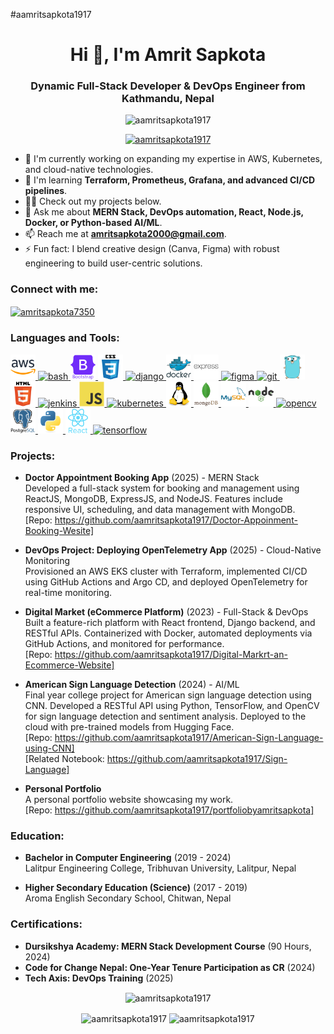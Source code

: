 #aamritsapkota1917
<h1 align="center">Hi 👋, I'm Amrit Sapkota</h1>
<h3 align="center">Dynamic Full-Stack Developer & DevOps Engineer from Kathmandu, Nepal</h3>

<p align="center">
  <img src="https://komarev.com/ghpvc/?username=aamritsapkota1917&label=Profile%20views&color=0e75b6&style=flat" alt="aamritsapkota1917" />
</p>

<p align="center">
  <a href="https://github.com/ryo-ma/github-profile-trophy"><img src="https://github-profile-trophy.vercel.app/?username=aamritsapkota1917" alt="aamritsapkota1917" /></a>
</p>

- 🔭 I'm currently working on expanding my expertise in AWS, Kubernetes, and cloud-native technologies.
- 🌱 I'm learning **Terraform, Prometheus, Grafana, and advanced CI/CD pipelines**.
- 👨‍💻 Check out my projects below.
- 💬 Ask me about **MERN Stack, DevOps automation, React, Node.js, Docker, or Python-based AI/ML**.
- 📫 Reach me at **amritsapkota2000@gmail.com**.
- ⚡ Fun fact: I blend creative design (Canva, Figma) with robust engineering to build user-centric solutions.

<h3 align="left">Connect with me:</h3>
<p align="left">
  <a href="https://www.linkedin.com/in/amritsapkota7350/" target="blank"><img align="center" src="https://raw.githubusercontent.com/rahuldkjain/github-profile-readme-generator/master/src/images/icons/Social/linked-in-alt.svg" alt="amritsapkota7350" height="30" width="40" /></a> <!-- Add if you have X/Twitter -->
</p>

<h3 align="left">Languages and Tools:</h3>
<p align="left">
  <!-- Full-Stack & DevOps Tools -->
  <a href="https://aws.amazon.com" target="_blank" rel="noreferrer"> <img src="https://raw.githubusercontent.com/devicons/devicon/master/icons/amazonwebservices/amazonwebservices-original-wordmark.svg" alt="aws" width="40" height="40"/> </a>
  <a href="https://www.gnu.org/software/bash/" target="_blank" rel="noreferrer"> <img src="https://www.vectorlogo.zone/logos/gnu_bash/gnu_bash-icon.svg" alt="bash" width="40" height="40"/> </a>
  <a href="https://getbootstrap.com" target="_blank" rel="noreferrer"> <img src="https://raw.githubusercontent.com/devicons/devicon/master/icons/bootstrap/bootstrap-plain-wordmark.svg" alt="bootstrap" width="40" height="40"/> </a>
  <a href="https://www.w3schools.com/css/" target="_blank" rel="noreferrer"> <img src="https://raw.githubusercontent.com/devicons/devicon/master/icons/css3/css3-original-wordmark.svg" alt="css3" width="40" height="40"/> </a>
  <a href="https://www.djangoproject.com/" target="_blank" rel="noreferrer"> <img src="https://cdn.worldvectorlogo.com/logos/django.svg" alt="django" width="40" height="40"/> </a>
  <a href="https://www.docker.com/" target="_blank" rel="noreferrer"> <img src="https://raw.githubusercontent.com/devicons/devicon/master/icons/docker/docker-original-wordmark.svg" alt="docker" width="40" height="40"/> </a>
  <a href="https://expressjs.com" target="_blank" rel="noreferrer"> <img src="https://raw.githubusercontent.com/devicons/devicon/master/icons/express/express-original-wordmark.svg" alt="express" width="40" height="40"/> </a>
  <a href="https://www.figma.com/" target="_blank" rel="noreferrer"> <img src="https://www.vectorlogo.zone/logos/figma/figma-icon.svg" alt="figma" width="40" height="40"/> </a>
  <a href="https://git-scm.com/" target="_blank" rel="noreferrer"> <img src="https://www.vectorlogo.zone/logos/git-scm/git-scm-icon.svg" alt="git" width="40" height="40"/> </a>
  <a href="https://golang.org" target="_blank" rel="noreferrer"> <img src="https://raw.githubusercontent.com/devicons/devicon/master/icons/go/go-original.svg" alt="go" width="40" height="40"/> </a>
  <a href="https://www.w3.org/html/" target="_blank" rel="noreferrer"> <img src="https://raw.githubusercontent.com/devicons/devicon/master/icons/html5/html5-original-wordmark.svg" alt="html5" width="40" height="40"/> </a>
  <a href="https://www.jenkins.io" target="_blank" rel="noreferrer"> <img src="https://www.vectorlogo.zone/logos/jenkins/jenkins-icon.svg" alt="jenkins" width="40" height="40"/> </a>
  <a href="https://developer.mozilla.org/en-US/docs/Web/JavaScript" target="_blank" rel="noreferrer"> <img src="https://raw.githubusercontent.com/devicons/devicon/master/icons/javascript/javascript-original.svg" alt="javascript" width="40" height="40"/> </a>
  <a href="https://kubernetes.io" target="_blank" rel="noreferrer"> <img src="https://www.vectorlogo.zone/logos/kubernetes/kubernetes-icon.svg" alt="kubernetes" width="40" height="40"/> </a>
  <a href="https://www.linux.org/" target="_blank" rel="noreferrer"> <img src="https://raw.githubusercontent.com/devicons/devicon/master/icons/linux/linux-original.svg" alt="linux" width="40" height="40"/> </a>
  <a href="https://www.mongodb.com/" target="_blank" rel="noreferrer"> <img src="https://raw.githubusercontent.com/devicons/devicon/master/icons/mongodb/mongodb-original-wordmark.svg" alt="mongodb" width="40" height="40"/> </a>
  <a href="https://www.mysql.com/" target="_blank" rel="noreferrer"> <img src="https://raw.githubusercontent.com/devicons/devicon/master/icons/mysql/mysql-original-wordmark.svg" alt="mysql" width="40" height="40"/> </a>
  <a href="https://nodejs.org" target="_blank" rel="noreferrer"> <img src="https://raw.githubusercontent.com/devicons/devicon/master/icons/nodejs/nodejs-original-wordmark.svg" alt="nodejs" width="40" height="40"/> </a>
  <a href="https://opencv.org/" target="_blank" rel="noreferrer"> <img src="https://www.vectorlogo.zone/logos/opencv/opencv-icon.svg" alt="opencv" width="40" height="40"/> </a>
  <a href="https://www.postgresql.org" target="_blank" rel="noreferrer"> <img src="https://raw.githubusercontent.com/devicons/devicon/master/icons/postgresql/postgresql-original-wordmark.svg" alt="postgresql" width="40" height="40"/> </a>
  <a href="https://www.python.org" target="_blank" rel="noreferrer"> <img src="https://raw.githubusercontent.com/devicons/devicon/master/icons/python/python-original.svg" alt="python" width="40" height="40"/> </a>
  <a href="https://reactjs.org/" target="_blank" rel="noreferrer"> <img src="https://raw.githubusercontent.com/devicons/devicon/master/icons/react/react-original-wordmark.svg" alt="react" width="40" height="40"/> </a>
  <a href="https://www.tensorflow.org" target="_blank" rel="noreferrer"> <img src="https://www.vectorlogo.zone/logos/tensorflow/tensorflow-icon.svg" alt="tensorflow" width="40" height="40"/> </a>
</p>

<h3 align="left">Projects:</h3>

- **Doctor Appointment Booking App** (2025) - MERN Stack  
  Developed a full-stack system for booking and management using ReactJS, MongoDB, ExpressJS, and NodeJS. Features include responsive UI, scheduling, and data management with MongoDB.  
  [Repo: https://github.com/aamritsapkota1917/Doctor-Appoinment-Booking-Wesite]

- **DevOps Project: Deploying OpenTelemetry App** (2025) - Cloud-Native Monitoring  
  Provisioned an AWS EKS cluster with Terraform, implemented CI/CD using GitHub Actions and Argo CD, and deployed OpenTelemetry for real-time monitoring.  

- **Digital Market (eCommerce Platform)** (2023) - Full-Stack & DevOps  
  Built a feature-rich platform with React frontend, Django backend, and RESTful APIs. Containerized with Docker, automated deployments via GitHub Actions, and monitored for performance.  
  [Repo: https://github.com/aamritsapkota1917/Digital-Markrt-an-Ecommerce-Website]

- **American Sign Language Detection** (2024) - AI/ML  
  Final year college project for American sign language detection using CNN. Developed a RESTful API using Python, TensorFlow, and OpenCV for sign language detection and sentiment analysis. Deployed to the cloud with pre-trained models from Hugging Face.  
  [Repo: https://github.com/aamritsapkota1917/American-Sign-Language-using-CNN]  
  [Related Notebook: https://github.com/aamritsapkota1917/Sign-Language]

- **Personal Portfolio**  
  A personal portfolio website showcasing my work.  
  [Repo: https://github.com/aamritsapkota1917/portfoliobyamritsapkota]

<h3 align="left">Education:</h3>

- **Bachelor in Computer Engineering** (2019 - 2024)  
  Lalitpur Engineering College, Tribhuvan University, Lalitpur, Nepal

- **Higher Secondary Education (Science)** (2017 - 2019)  
  Aroma English Secondary School, Chitwan, Nepal

<h3 align="left">Certifications:</h3>

- **Dursikshya Academy: MERN Stack Development Course** (90 Hours, 2024)
- **Code for Change Nepal: One-Year Tenure Participation as CR** (2024)
- **Tech Axis: DevOps Training** (2025)

<p align="center">
  <img align="center" src="https://github-readme-stats.vercel.app/api/top-langs?username=aamritsapkota1917&show_icons=true&locale=en&layout=compact" alt="aamritsapkota1917" />
</p>

<p align="center">
  <img align="center" src="https://github-readme-stats.vercel.app/api?username=aamritsapkota1917&show_icons=true&locale=en" alt="aamritsapkota1917" />
  <img align="center" src="https://github-readme-streak-stats.herokuapp.com/?user=aamritsapkota1917&" alt="aamritsapkota1917" />
</p>
